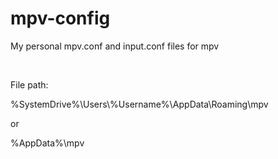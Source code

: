 # mpv-config
My personal mpv.conf and input.conf files for mpv

‍

File path:

%SystemDrive%\\Users\\%Username%\\AppData\\Roaming\\mpv

or

%AppData%\\mpv
